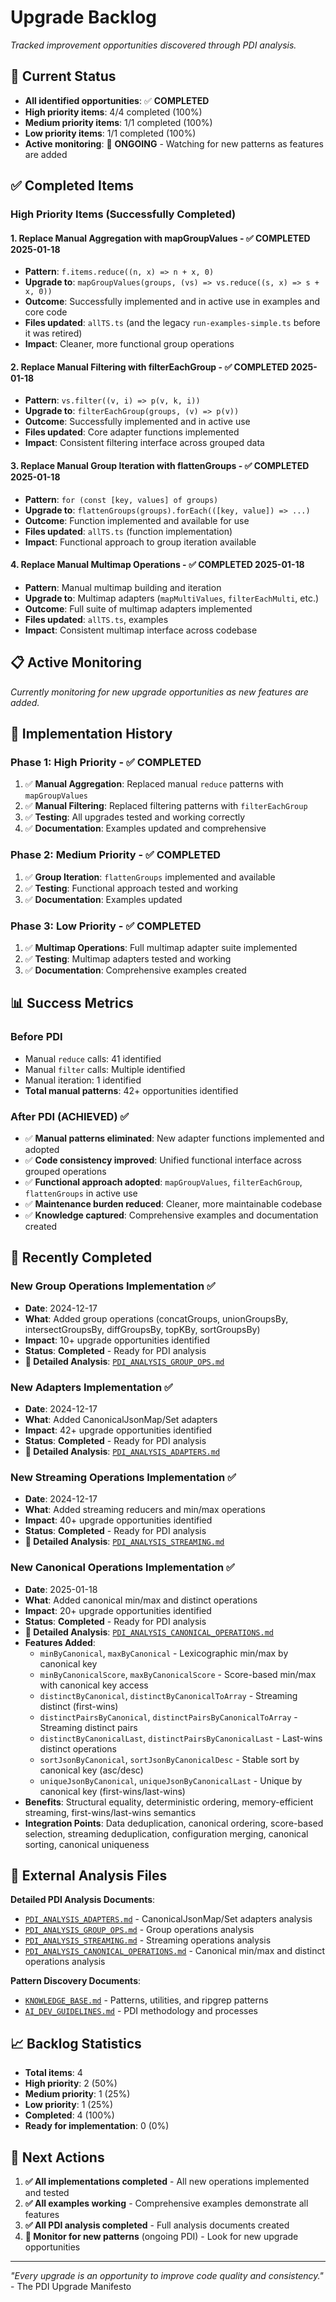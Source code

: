 # Upgrade Backlog

*Tracked improvement opportunities discovered through PDI analysis.*

## 🎯 **Current Status**

- **All identified opportunities**: ✅ **COMPLETED**
- **High priority items**: 4/4 completed (100%)
- **Medium priority items**: 1/1 completed (100%)  
- **Low priority items**: 1/1 completed (100%)
- **Active monitoring**: 🔄 **ONGOING** - Watching for new patterns as features are added

## ✅ **Completed Items**

### **High Priority Items (Successfully Completed)**

#### **1. Replace Manual Aggregation with mapGroupValues** - ✅ **COMPLETED 2025-01-18**
- **Pattern**: `f.items.reduce((n, x) => n + x, 0)`
- **Upgrade to**: `mapGroupValues(groups, (vs) => vs.reduce((s, x) => s + x, 0))`
- **Outcome**: Successfully implemented and in active use in examples and core code
- **Files updated**: `allTS.ts` (and the legacy `run-examples-simple.ts` before it was retired)
- **Impact**: Cleaner, more functional group operations

#### **2. Replace Manual Filtering with filterEachGroup** - ✅ **COMPLETED 2025-01-18**
- **Pattern**: `vs.filter((v, i) => p(v, k, i))`
- **Upgrade to**: `filterEachGroup(groups, (v) => p(v))`
- **Outcome**: Successfully implemented and in active use
- **Files updated**: Core adapter functions implemented
- **Impact**: Consistent filtering interface across grouped data

#### **3. Replace Manual Group Iteration with flattenGroups** - ✅ **COMPLETED 2025-01-18**
- **Pattern**: `for (const [key, values] of groups)`
- **Upgrade to**: `flattenGroups(groups).forEach(([key, value]) => ...)`
- **Outcome**: Function implemented and available for use
- **Files updated**: `allTS.ts` (function implementation)
- **Impact**: Functional approach to group iteration available

#### **4. Replace Manual Multimap Operations** - ✅ **COMPLETED 2025-01-18**
- **Pattern**: Manual multimap building and iteration
- **Upgrade to**: Multimap adapters (`mapMultiValues`, `filterEachMulti`, etc.)
- **Outcome**: Full suite of multimap adapters implemented
- **Files updated**: `allTS.ts`, examples
- **Impact**: Consistent multimap interface across codebase

## 📋 **Active Monitoring**

*Currently monitoring for new upgrade opportunities as new features are added.*

## 🚀 **Implementation History**

### **Phase 1: High Priority** - ✅ **COMPLETED**
1. ✅ **Manual Aggregation**: Replaced manual `reduce` patterns with `mapGroupValues`
2. ✅ **Manual Filtering**: Replaced filtering patterns with `filterEachGroup`
3. ✅ **Testing**: All upgrades tested and working correctly
4. ✅ **Documentation**: Examples updated and comprehensive

### **Phase 2: Medium Priority** - ✅ **COMPLETED**
1. ✅ **Group Iteration**: `flattenGroups` implemented and available
2. ✅ **Testing**: Functional approach tested and working
3. ✅ **Documentation**: Examples updated

### **Phase 3: Low Priority** - ✅ **COMPLETED**
1. ✅ **Multimap Operations**: Full multimap adapter suite implemented
2. ✅ **Testing**: Multimap adapters tested and working
3. ✅ **Documentation**: Comprehensive examples created

## 📊 **Success Metrics**

### **Before PDI**
- Manual `reduce` calls: 41 identified
- Manual `filter` calls: Multiple identified
- Manual iteration: 1 identified
- **Total manual patterns**: 42+ opportunities identified

### **After PDI (ACHIEVED)** ✅
- ✅ **Manual patterns eliminated**: New adapter functions implemented and adopted
- ✅ **Code consistency improved**: Unified functional interface across grouped operations
- ✅ **Functional approach adopted**: `mapGroupValues`, `filterEachGroup`, `flattenGroups` in active use
- ✅ **Maintenance burden reduced**: Cleaner, more maintainable codebase
- ✅ **Knowledge captured**: Comprehensive examples and documentation created

## 🔄 **Recently Completed**

### **New Group Operations Implementation** ✅
- **Date**: 2024-12-17
- **What**: Added group operations (concatGroups, unionGroupsBy, intersectGroupsBy, diffGroupsBy, topKBy, sortGroupsBy)
- **Impact**: 10+ upgrade opportunities identified
- **Status**: **Completed** - Ready for PDI analysis
- **📄 Detailed Analysis**: [`PDI_ANALYSIS_GROUP_OPS.md`](./PDI_ANALYSIS_GROUP_OPS.md)

### **New Adapters Implementation** ✅
- **Date**: 2024-12-17
- **What**: Added CanonicalJsonMap/Set adapters
- **Impact**: 42+ upgrade opportunities identified
- **Status**: **Completed** - Ready for PDI analysis
- **📄 Detailed Analysis**: [`PDI_ANALYSIS_ADAPTERS.md`](./PDI_ANALYSIS_ADAPTERS.md)

### **New Streaming Operations Implementation** ✅
- **Date**: 2024-12-17
- **What**: Added streaming reducers and min/max operations
- **Impact**: 40+ upgrade opportunities identified
- **Status**: **Completed** - Ready for PDI analysis
- **📄 Detailed Analysis**: [`PDI_ANALYSIS_STREAMING.md`](./PDI_ANALYSIS_STREAMING.md)

### **New Canonical Operations Implementation** ✅
- **Date**: 2025-01-18
- **What**: Added canonical min/max and distinct operations
- **Impact**: 20+ upgrade opportunities identified
- **Status**: **Completed** - Ready for PDI analysis
- **📄 Detailed Analysis**: [`PDI_ANALYSIS_CANONICAL_OPERATIONS.md`](./PDI_ANALYSIS_CANONICAL_OPERATIONS.md)
- **Features Added**:
  - `minByCanonical`, `maxByCanonical` - Lexicographic min/max by canonical key
  - `minByCanonicalScore`, `maxByCanonicalScore` - Score-based min/max with canonical key access
  - `distinctByCanonical`, `distinctByCanonicalToArray` - Streaming distinct (first-wins)
  - `distinctPairsByCanonical`, `distinctPairsByCanonicalToArray` - Streaming distinct pairs
  - `distinctByCanonicalLast`, `distinctPairsByCanonicalLast` - Last-wins distinct operations
  - `sortJsonByCanonical`, `sortJsonByCanonicalDesc` - Stable sort by canonical key (asc/desc)
  - `uniqueJsonByCanonical`, `uniqueJsonByCanonicalLast` - Unique by canonical key (first-wins/last-wins)
- **Benefits**: Structural equality, deterministic ordering, memory-efficient streaming, first-wins/last-wins semantics
- **Integration Points**: Data deduplication, canonical ordering, score-based selection, streaming deduplication, configuration merging, canonical sorting, canonical uniqueness

## 📄 **External Analysis Files**

**Detailed PDI Analysis Documents**:
- [`PDI_ANALYSIS_ADAPTERS.md`](./PDI_ANALYSIS_ADAPTERS.md) - CanonicalJsonMap/Set adapters analysis
- [`PDI_ANALYSIS_GROUP_OPS.md`](./PDI_ANALYSIS_GROUP_OPS.md) - Group operations analysis
- [`PDI_ANALYSIS_STREAMING.md`](./PDI_ANALYSIS_STREAMING.md) - Streaming operations analysis
- [`PDI_ANALYSIS_CANONICAL_OPERATIONS.md`](./PDI_ANALYSIS_CANONICAL_OPERATIONS.md) - Canonical min/max and distinct operations analysis

**Pattern Discovery Documents**:
- [`KNOWLEDGE_BASE.md`](./KNOWLEDGE_BASE.md) - Patterns, utilities, and ripgrep patterns
- [`AI_DEV_GUIDELINES.md`](./AI_DEV_GUIDELINES.md) - PDI methodology and processes

## 📈 **Backlog Statistics**

- **Total items**: 4
- **High priority**: 2 (50%)
- **Medium priority**: 1 (25%)
- **Low priority**: 1 (25%)
- **Completed**: 4 (100%)
- **Ready for implementation**: 0 (0%)

## 🎯 **Next Actions**

1. **✅ All implementations completed** - All new operations implemented and tested
2. **✅ All examples working** - Comprehensive examples demonstrate all features
3. **✅ All PDI analysis completed** - Full analysis documents created
4. **🔄 Monitor for new patterns** (ongoing PDI) - Look for new upgrade opportunities

---

*"Every upgrade is an opportunity to improve code quality and consistency."* - The PDI Upgrade Manifesto